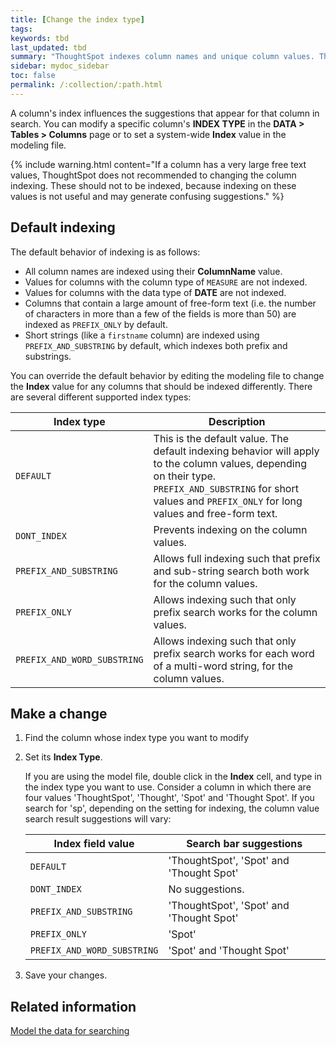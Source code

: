 ```yaml
---
title: [Change the index type]
tags:
keywords: tbd
last_updated: tbd
summary: "ThoughtSpot indexes column names and unique column values. The indexes are used to dynamically generate suggestions in the search bar when typing a search."
sidebar: mydoc_sidebar
toc: false
permalink: /:collection/:path.html
---
```

A column's index influences the suggestions that appear for that column in
search. You can modify a specific column's **INDEX TYPE** in the **DATA > Tables >
Columns** page or to set a system-wide **Index** value in the modeling file.

{% include warning.html content="If a column has a very large free text values, ThoughtSpot does not recommended
to changing the column indexing. These should not to be indexed, because
indexing on these values is not useful and may generate confusing suggestions." %}

## Default indexing

The default behavior of indexing is as follows:

-   All column names are indexed using their **ColumnName** value.
-   Values for columns with the column type of `MEASURE` are not indexed.
-   Values for columns with the data type of **DATE** are not indexed.
-   Columns that contain a large amount of free-form text (i.e. the number of characters in more than a few of the fields is more than 50) are indexed as `PREFIX_ONLY` by default.
-   Short strings (like a `firstname` column) are indexed using `PREFIX_AND_SUBSTRING` by default, which indexes both prefix and substrings.

You can override the default behavior by editing the modeling file to change the
**Index** value for any columns that should be indexed differently. There are
several different supported index types:

|Index type|Description|
|----------|-----------|
|`DEFAULT`|This is the default value. The default indexing behavior will apply to the column values, depending on their type. `PREFIX_AND_SUBSTRING` for short values and `PREFIX_ONLY` for long values and free-form text.|
|`DONT_INDEX`|Prevents indexing on the column values.|
|`PREFIX_AND_SUBSTRING`|Allows full indexing such that prefix and sub-string search both work for the column values.|
|`PREFIX_ONLY`|Allows indexing such that only prefix search works for the column values.|
|`PREFIX_AND_WORD_SUBSTRING`|Allows indexing such that only prefix search works for each word of a multi-word string, for the column values.|


## Make a change

1. Find the column whose index type you want to modify
2. Set its **Index Type**.

   If you are using the model file, double click in the **Index** cell, and type
   in the index type you want to use.  Consider a column in which there are four
   values 'ThoughtSpot', 'Thought', 'Spot' and 'Thought Spot'. If you search for
   'sp', depending on the setting for indexing, the column value search result
   suggestions will vary:

   |Index field value|Search bar suggestions|
   |---------------------|----------------------|
   |`DEFAULT`|'ThoughtSpot', 'Spot' and 'Thought Spot'|
   |`DONT_INDEX`|No suggestions.|
   |`PREFIX_AND_SUBSTRING`|'ThoughtSpot', 'Spot' and 'Thought Spot'|
   |`PREFIX_ONLY`|'Spot'|
   |`PREFIX_AND_WORD_SUBSTRING`|'Spot' and 'Thought Spot'|

3. Save your changes.


## Related information  

[Model the data for searching](semantic-modeling.html#)
